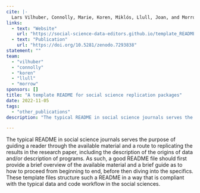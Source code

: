 ```yaml
---
cite: |-
  Lars Vilhuber, Connolly, Marie, Koren, Miklós, Llull, Joan, and Morrow, Peter. 2022. "A template README for social science replication packages"
links:
  - text: "Website"
    url: "https://social-science-data-editors.github.io/template_README/"
  - text: "Publication"
    url: "https://doi.org/10.5281/zenodo.7293838"
statement: ""
team:
  - "vilhuber"
  - "connolly"
  - "koren"
  - "llull"
  - "morrow"
sponsors: []
title: "A template README for social science replication packages"
date: 2022-11-05
tags:
  - "other_publications"
description: "The typical README in social science journals serves the purpose of guiding a reader through the available material and a route to replicating the results in the research paper, including the description of the origins of data and/or description of programs. As such, a good README file should first provide a brief overview of the available material and a brief guide as to how to proceed from beginning to end, before then diving into the specifics. These template files structure such a README in a way that is compliant with the typical data and code workflow in the social sciences."

---
```


The typical README in social science journals serves the purpose of guiding a reader through the available material and a route to replicating the results in the research paper, including the description of the origins of data and/or description of programs. As such, a good README file should first provide a brief overview of the available material and a brief guide as to how to proceed from beginning to end, before then diving into the specifics. These template files structure such a README in a way that is compliant with the typical data and code workflow in the social sciences.
